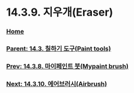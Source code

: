 # 14.3.9. 지우개(Eraser)

### [Home](./00-home.md)
### [Parent: 14.3. 칠하기 도구(Paint tools)](./14-03-00-paint-tools.md)
### [Prev: 14.3.8. 마이페인트 붓(Mypaint brush)](./14-03-08-00-mypaint-brush.md)
### [Next: 14.3.10. 에어브러시(Airbrush)](./14-03-10-airbrush.md)
